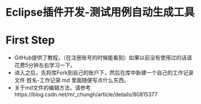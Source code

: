 Eclipse插件开发-测试用例自动生成工具
===
# First Step
* GitHub提供了教程，（在注册账号的时候能看到）如果以前没有使用过的话请花费5分钟左右学习一下。<br>
* 进入之后，先将库Fork到自己的账户下，然后在库中新建一个自己的工作记录文件 姓名-工作记录.md 里面随便写点什么东西。<br>
* 关于md文件的编辑方法，请参考https://blog.csdn.net/mr_chungh/article/details/80815377<br>
